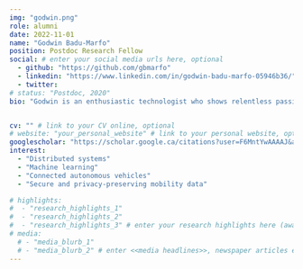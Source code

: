 ```yaml
---
img: "godwin.png"
role: alumni
date: 2022-11-01
name: "Godwin Badu-Marfo"
position: Postdoc Research Fellow
social: # enter your social media urls here, optional
  - github: "https://github.com/gbmarfo"
  - linkedin: "https://www.linkedin.com/in/godwin-badu-marfo-05946b36/"
  - twitter:
# status: "Postdoc, 2020"
bio: "Godwin is an enthusiastic technologist who shows relentless passion for intelligent systems and disruptive technologies.  He originally hails from Ghana in West Africa but spent his recent years in Montreal, Canada where he actively participates  in data protection techniques for travel based models using state-of-art deep learning algorithms. He obtained his undergraduate degree in Geomatic Engineering at the University of Science and Technology in Ghana, a Master’s Degree in Management of Information Systems from Coventry University, United Kingdom and currently finalizing a PhD at Concordia University, Montreal-Canada. He started his Ph.D. in 2017 under the supervision of Prof. Bilal Farooq and Prof. Zachary Patterson. His research interests span on providing privacy protection for large-scale location-aware data using deep learning approaches in a distributed environment. In his leisure time, he spends time with family, teaches technology, and discovers new places!"


cv: "" # link to your CV online, optional
# website: "your_personal_website" # link to your personal website, optional
googlescholar: "https://scholar.google.ca/citations?user=F6MntYwAAAAJ&amp;hl=en" # link to your google scholar profile, optional
interest:
  - "Distributed systems"
  - "Machine learning"
  - "Connected autonomous vehicles"
  - "Secure and privacy-preserving mobility data"

# highlights:
#  - "research_highlights_1"
#  - "research_highlights_2"
#  - "research_highlights_3" # enter your research highlights here (awards, achievements, etc.), optional
# media:
  # - "media_blurb_1"
  # - "media_blurb_2" # enter <<media headlines>>, newspaper articles etc...
---
```

